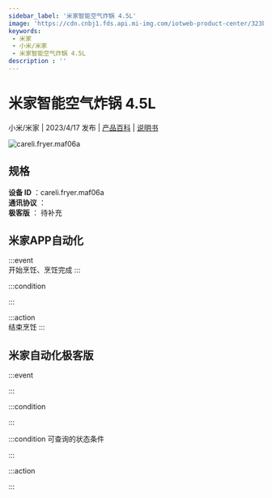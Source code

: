 ```yaml
---
sidebar_label: '米家智能空气炸锅 4.5L'
image: 'https://cdn.cnbj1.fds.api.mi-img.com/iotweb-product-center/323b39c2945bf6dd065b164f79507b63_1668047432597.png?GalaxyAccessKeyId=AKVGLQWBOVIRQ3XLEW&Expires=9223372036854775807&Signature=Z4cjalaS4XYazcP7wbYJgi2AB04='
keywords: 
 - 米家
 - 小米/米家
 - 米家智能空气炸锅 4.5L
description : ''
---
```

# 米家智能空气炸锅 4.5L

小米/米家 | 2023/4/17 发布 | [产品百科](https://home.mi.com/webapp/content/baike/product/index.html?model=careli.fryer.maf06a/) | [说明书](https://home.mi.com/views/introduction.html?model=careli.fryer.maf06a&region=cn)

![careli.fryer.maf06a](https://cdn.cnbj1.fds.api.mi-img.com/iotweb-product-center/323b39c2945bf6dd065b164f79507b63_1668047432597.png?GalaxyAccessKeyId=AKVGLQWBOVIRQ3XLEW&Expires=9223372036854775807&Signature=Z4cjalaS4XYazcP7wbYJgi2AB04=)

## 规格  
> 
**设备 ID** ：careli.fryer.maf06a  
**通讯协议** ：  
**极客版**  ： 待补充 


## 米家APP自动化  

:::event  
开始烹饪、烹饪完成
:::

:::condition  

:::

:::action   
结束烹饪
:::

## 米家自动化极客版  

:::event  

:::

:::condition  

:::

:::condition 可查询的状态条件  

:::

:::action  

:::

        
